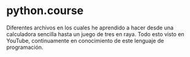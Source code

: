# python.course
Diferentes archivos en los cuales he aprendido a hacer desde una calculadora sencilla hasta un juego de tres en raya. Todo esto visto en YouTube, continuamente en conocimiento de este lenguaje de programación.
